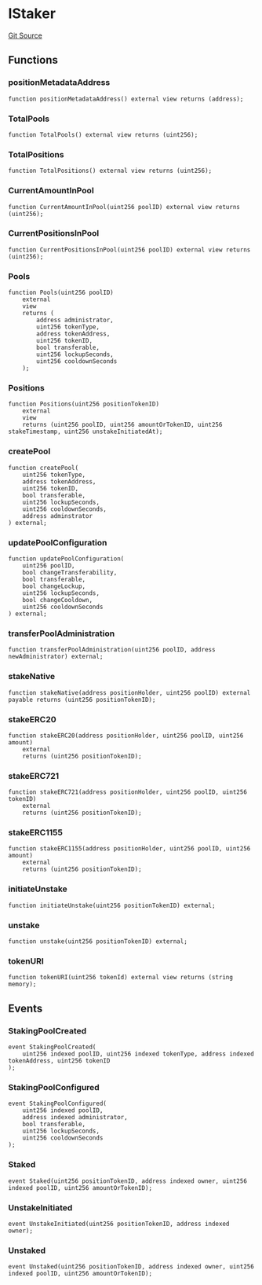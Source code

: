 # IStaker
[Git Source](https://github.com/G7DAO/protocol/blob/874893f46ced0a2b968b4e0f586d9ae4b81435ce/contracts/interfaces/IStaker.sol)


## Functions
### positionMetadataAddress


```solidity
function positionMetadataAddress() external view returns (address);
```

### TotalPools


```solidity
function TotalPools() external view returns (uint256);
```

### TotalPositions


```solidity
function TotalPositions() external view returns (uint256);
```

### CurrentAmountInPool


```solidity
function CurrentAmountInPool(uint256 poolID) external view returns (uint256);
```

### CurrentPositionsInPool


```solidity
function CurrentPositionsInPool(uint256 poolID) external view returns (uint256);
```

### Pools


```solidity
function Pools(uint256 poolID)
    external
    view
    returns (
        address administrator,
        uint256 tokenType,
        address tokenAddress,
        uint256 tokenID,
        bool transferable,
        uint256 lockupSeconds,
        uint256 cooldownSeconds
    );
```

### Positions


```solidity
function Positions(uint256 positionTokenID)
    external
    view
    returns (uint256 poolID, uint256 amountOrTokenID, uint256 stakeTimestamp, uint256 unstakeInitiatedAt);
```

### createPool


```solidity
function createPool(
    uint256 tokenType,
    address tokenAddress,
    uint256 tokenID,
    bool transferable,
    uint256 lockupSeconds,
    uint256 cooldownSeconds,
    address adminstrator
) external;
```

### updatePoolConfiguration


```solidity
function updatePoolConfiguration(
    uint256 poolID,
    bool changeTransferability,
    bool transferable,
    bool changeLockup,
    uint256 lockupSeconds,
    bool changeCooldown,
    uint256 cooldownSeconds
) external;
```

### transferPoolAdministration


```solidity
function transferPoolAdministration(uint256 poolID, address newAdministrator) external;
```

### stakeNative


```solidity
function stakeNative(address positionHolder, uint256 poolID) external payable returns (uint256 positionTokenID);
```

### stakeERC20


```solidity
function stakeERC20(address positionHolder, uint256 poolID, uint256 amount)
    external
    returns (uint256 positionTokenID);
```

### stakeERC721


```solidity
function stakeERC721(address positionHolder, uint256 poolID, uint256 tokenID)
    external
    returns (uint256 positionTokenID);
```

### stakeERC1155


```solidity
function stakeERC1155(address positionHolder, uint256 poolID, uint256 amount)
    external
    returns (uint256 positionTokenID);
```

### initiateUnstake


```solidity
function initiateUnstake(uint256 positionTokenID) external;
```

### unstake


```solidity
function unstake(uint256 positionTokenID) external;
```

### tokenURI


```solidity
function tokenURI(uint256 tokenId) external view returns (string memory);
```

## Events
### StakingPoolCreated

```solidity
event StakingPoolCreated(
    uint256 indexed poolID, uint256 indexed tokenType, address indexed tokenAddress, uint256 tokenID
);
```

### StakingPoolConfigured

```solidity
event StakingPoolConfigured(
    uint256 indexed poolID,
    address indexed administrator,
    bool transferable,
    uint256 lockupSeconds,
    uint256 cooldownSeconds
);
```

### Staked

```solidity
event Staked(uint256 positionTokenID, address indexed owner, uint256 indexed poolID, uint256 amountOrTokenID);
```

### UnstakeInitiated

```solidity
event UnstakeInitiated(uint256 positionTokenID, address indexed owner);
```

### Unstaked

```solidity
event Unstaked(uint256 positionTokenID, address indexed owner, uint256 indexed poolID, uint256 amountOrTokenID);
```


